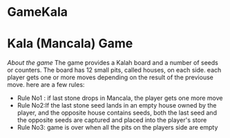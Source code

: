 # GameKala

<h1> Kala (Mancala) Game</h1>

*About the game* 
The game provides a Kalah board and a number of seeds or counters. The board has 12 small pits, called houses, on each side.
each player gets one or more moves depending on the result of the previouse move. here are a few rules:
* Rule No1 : if last stone drops in Mancala, the player gets one more move
* Rule No2:If the last stone seed lands in an empty house owned by the player, and the opposite 
house contains seeds, both the last seed and the opposite seeds are captured and placed into the player's store
* Rule No3: game is over when all the pits on the players side are empty



